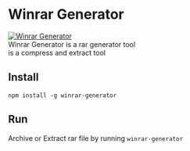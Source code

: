 # Winrar Generator
[![Winrar Generator](https://i.postimg.cc/Hnk5M907/winrar-generator.jpg)](https://i.postimg.cc/Hnk5M907/winrar-generator.jpg)<br>
Winrar Generator is a rar generator tool<br>
is a compress and extract tool
## Install
`npm install -g winrar-generator`
## Run
Archive or Extract rar file by running `winrar-generator`